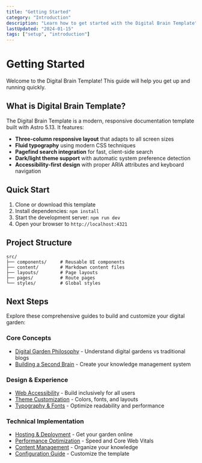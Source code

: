 ```yaml
---
title: "Getting Started"
category: "Introduction"
description: "Learn how to get started with the Digital Brain Template"
lastUpdated: "2024-01-15"
tags: ["setup", "introduction"]
---
```


# Getting Started

Welcome to the Digital Brain Template! This guide will help you get up and running quickly.

## What is Digital Brain Template?

The Digital Brain Template is a modern, responsive documentation template built with Astro 5.13. It features:

- **Three-column responsive layout** that adapts to all screen sizes
- **Fluid typography** using modern CSS techniques
- **Pagefind search integration** for fast, client-side search
- **Dark/light theme support** with automatic system preference detection
- **Accessibility-first design** with proper ARIA attributes and keyboard navigation

## Quick Start

1. Clone or download this template
2. Install dependencies: `npm install`
3. Start the development server: `npm run dev`
4. Open your browser to `http://localhost:4321`

## Project Structure

```
src/
├── components/     # Reusable UI components
├── content/        # Markdown content files
├── layouts/        # Page layouts
├── pages/          # Route pages
└── styles/         # Global styles
```

## Next Steps

Explore these comprehensive guides to build and customize your digital garden:

### Core Concepts
- [Digital Garden Philosophy](/docs/digital-gardens) - Understand digital gardens vs traditional blogs
- [Building a Second Brain](/docs/second-brain) - Create your knowledge management system

### Design & Experience  
- [Web Accessibility](/docs/accessibility) - Build inclusively for all users
- [Theme Customization](/docs/theme-customization) - Colors, fonts, and layouts
- [Typography & Fonts](/docs/typography) - Optimize readability and performance

### Technical Implementation
- [Hosting & Deployment](/docs/hosting-deployment) - Get your garden online
- [Performance Optimization](/docs/performance-optimization) - Speed and Core Web Vitals
- [Content Management](/docs/content-management) - Organize your knowledge
- [Configuration Guide](/docs/configuration) - Customize the template
